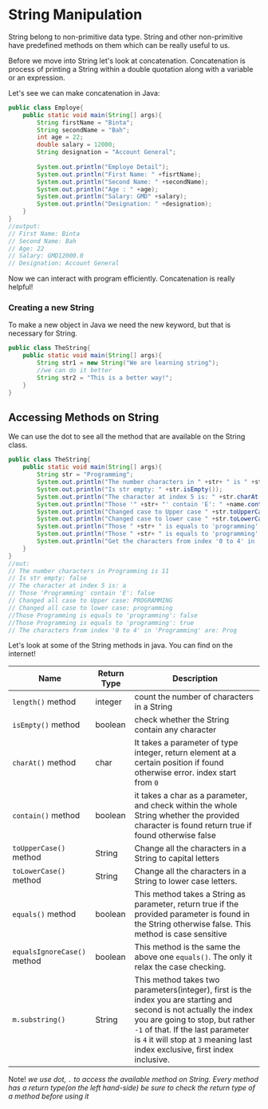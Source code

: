 # String Manipulation

String belong to non-primitive data type. String and other non-primitive have predefined methods on them which can be really useful to us.

Before we move into String let's look at concatenation. Concatenation is process of printing a String within a double quotation along with a variable or an expression.

Let's see we can make concatenation in Java: 

```java
public class Employe{
	public static void main(String[] args){
		String firstName = "Binta";
        String secondName = "Bah";
        int age = 22;
        double salary = 12000;
        String designation = "Account General";
        
        System.out.println("Employe Detail");
        System.out.println("First Name: " +fisrtName);
        System.out.println("Second Name: " +secondName);
        System.out.println("Age : " +age);
        System.out.println("Salary: GMD" +salary);
        System.out.println("Designation: " +designation);
	}
}
//output:
// First Name: Binta
// Second Name: Bah
// Age: 22
// Salary: GMD12000.0
// Designation: Account General
```

Now we can interact with program efficiently. Concatenation is really helpful!

### Creating a new String 

To make a new object in Java we need the new keyword, but that is necessary for String.

```java
public class TheString{
	public static void main(String[] args){
		String str1 = new String("We are learning string");
        //we can do it better
        String str2 = "This is a better way!";
	}
}
```

 ## Accessing Methods on String

We can use the dot to see all the method that are available on the String class.

```java
public class TheString{
	public static void main(String[] args){		
        String str = "Programming";
        System.out.println("The number characters in " +str+ " is " +str.length());
        System.out.println("Is str empty: " +str.isEmpty());
        System.out.println("The character at index 5 is: " +str.charAt(5));
        System.out.println("Those '" +str+ "' contain 'E': " +name.contains("E"));
        System.out.println("Changed case to Upper case " +str.toUpperCase();
        System.out.println("Changed case to lower case " +str.toLowerCase();
	    System.out.println("Those " +str+ " is equals to 'programming': " +str.equals("programming"));
        System.out.println("Those " +str+ " is equals to 'programming': " +str.equalsIgnoreCase("programming"));
        System.out.println("Get the characters from index '0 to 4' in '" +m+ "' are: " +m.substring(0,4));
	}
}
//out:
// The number characters in Programming is 11
// Is str empty: false
// The character at index 5 is: a
// Those 'Programming' contain 'E': false
// Changed all case to Upper case: PROGRAMMING
// Changed all case to lower case: programming
//Those Programming is equals to 'programming': false
//Those Programming is equals to 'programming': true
// The characters from index '0 to 4' in 'Programming' are: Prog
```

Let's look at some of the String methods in java. You can find on the internet!

| Name                        | Return Type | Description                                                  |
| --------------------------- | ----------- | ------------------------------------------------------------ |
| `length()` method           | integer     | count the number of characters in a String                   |
| `isEmpty()` method          | boolean     | check whether the String contain any character               |
| `charAt()` method           | char        | It takes a parameter of type integer, return element at a certain position if found otherwise error. index start from `0` |
| `contain()` method          | boolean     | it takes a char as a parameter, and check within the whole String whether the provided character is found return true if found otherwise false |
| `toUpperCase()` method      | String      | Change all the characters in a String  to capital letters    |
| `toLowerCase()` method      | String      | Change all the characters in a String to lower case letters. |
| `equals()` method           | boolean     | This method takes a String as parameter, return true if the provided parameter is found in the String otherwise false. This method is case sensitive |
| `equalsIgnoreCase()` method | boolean     | This method is the same the above one `equals()`. The only it relax the case checking. |
| `m.substring()`             | String      | This method takes two parameters(integer), first is the index you are starting and second is not actually the index you are going to stop, but rather `-1` of that. If the last parameter is `4` it will stop at `3` meaning last index exclusive, first index inclusive. |

Note! *we use dot, `.` to access the available method on String. Every method has a return type(on the left hand-side) be sure to check the return type of a method before using it*

